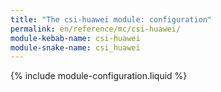 ```yaml
---
title: "The csi-huawei module: configuration"
permalink: en/reference/mc/csi-huawei/
module-kebab-name: csi-huawei
module-snake-name: csi_huawei
---
```


{% include module-configuration.liquid %} 
